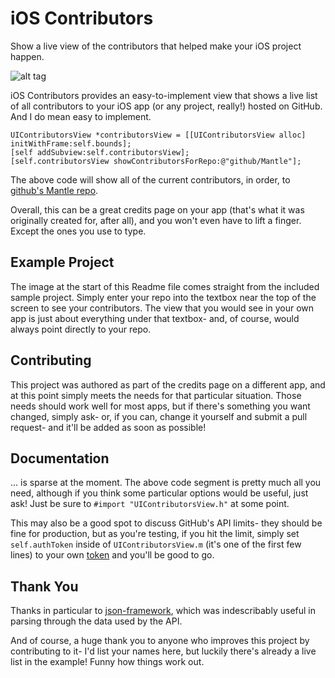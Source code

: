 iOS Contributors
================

Show a live view of the contributors that helped make your iOS project happen.

![alt tag](http://i.imgur.com/W2XmJur.png)

iOS Contributors provides an easy-to-implement view that shows a live list of all contributors to your iOS app (or any project, really!) hosted on GitHub.
And I do mean easy to implement.

    UIContributorsView *contributorsView = [[UIContributorsView alloc] initWithFrame:self.bounds];
    [self addSubview:self.contributorsView];
    [self.contributorsView showContributorsForRepo:@"github/Mantle"];
    
The above code will show all of the current contributors, in order, to [github's Mantle repo](https://github.com/github/Mantle).

Overall, this can be a great credits page on your app (that's what it was originally created for, after all), and you won't even have to lift a finger. Except the ones you use to type.

Example Project
---------------

The image at the start of this Readme file comes straight from the included sample project. Simply enter your repo into the textbox near the top of the screen to see your contributors. The view that you would see in your own app is just about everything under that textbox- and, of course, would always point directly to your repo.

Contributing
------------

This project was authored as part of the credits page on a different app, and at this point simply meets the needs for that particular situation. Those needs should work well for most apps, but if there's something you want changed, simply ask- or, if you can, change it yourself and submit a pull request- and it'll be added as soon as possible!

Documentation
-------------

... is sparse at the moment. The above code segment is pretty much all you need, although if you think some particular options would be useful, just ask!
Just be sure to `#import "UIContributorsView.h"` at some point.

This may also be a good spot to discuss GitHub's API limits- they should be fine for production, but as you're testing, if you hit the limit, simply set `self.authToken` inside of `UIContributorsView.m` (it's one of the first few lines) to your own [token](https://github.com/settings/applications) and you'll be good to go.

Thank You
---------

Thanks in particular to [json-framework](https://github.com/stig/json-framework/), which was indescribably useful in parsing through the data used by the API.

And of course, a huge thank you to anyone who improves this project by contributing to it- I'd list your names here, but luckily there's already a live list in the example! Funny how things work out.